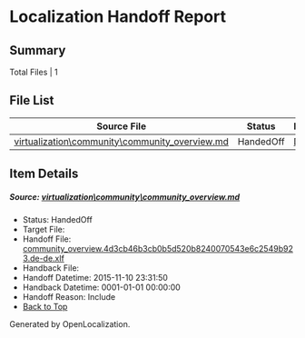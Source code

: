 # <a name='report-top'></a> Localization Handoff Report

## Summary
 Total Files | 1

## File List
 Source File | Status | Details 
 ----------- | ------ | ------- 
 [virtualization\community\community_overview.md](https://github.com/OpenLocalizationOrg/hyperVTest/blob/7c24b34fcae9d7e43b504c47c8af61665a0cc5b9/virtualization/community/community_overview.md) | HandedOff | [Details](#2b6096cd180b7b28c9355b39e99217a94566644e94)

## Item Details
##### <a name='2b6096cd180b7b28c9355b39e99217a94566644e94'></a> Source: [virtualization\community\community_overview.md](https://github.com/OpenLocalizationOrg/hyperVTest/blob/7c24b34fcae9d7e43b504c47c8af61665a0cc5b9/virtualization/community/community_overview.md)
* Status: HandedOff
* Target File: 
* Handoff File: [community_overview.4d3cb46b3cb0b5d520b8240070543e6c2549b923.de-de.xlf](https://github.com/OpenLocalizationOrg/olhandoff/blob/22b6e66b5d667ab23f50e3fba0cebe01943e90ce/ol-handoff/OpenLocalizationOrg/hyperVTest.de-de/master/community_overview.4d3cb46b3cb0b5d520b8240070543e6c2549b923.de-de.xlf)
* Handback File: 
* Handoff Datetime: 2015-11-10 23:31:50
* Handback Datetime: 0001-01-01 00:00:00
* Handoff Reason: Include
* [Back to Top](#report-top)


Generated by OpenLocalization.
